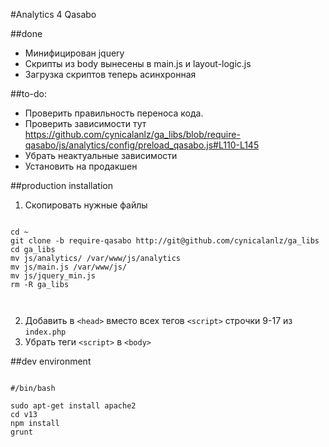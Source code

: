 #Analytics 4 Qasabo


##done

+ Минифицирован jquery
+ Скрипты из body вынесены в main.js и layout-logic.js
+ Загрузка скриптов теперь асинхронная

##to-do:

+ Проверить правильность переноса кода.
+ Проверить зависимости тут https://github.com/cynicalanlz/ga_libs/blob/require-qasabo/js/analytics/config/preload_qasabo.js#L110-L145
+ Убрать неактуальные зависимости
+ Установить на продакшен

##production installation

1. Скопировать нужные файлы

```

cd ~
git clone -b require-qasabo http://git@github.com/cynicalanlz/ga_libs
cd ga_libs
mv js/analytics/ /var/www/js/analytics
mv js/main.js /var/www/js/
mv js/jquery_min.js
rm -R ga_libs

 
```

2. Добавить в ```<head>``` вместо всех тегов ```<script>``` строчки 9-17 из ```index.php```
3. Убрать теги ```<script>``` в ```<body>```





##dev environment

```

#/bin/bash

sudo apt-get install apache2
cd v13 
npm install
grunt

```

